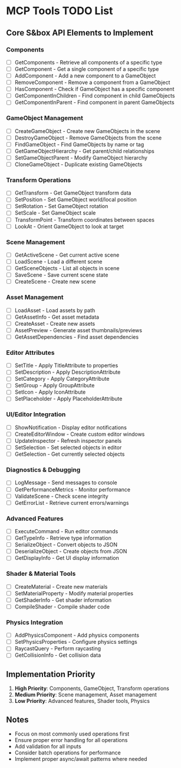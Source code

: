 # MCP Tools TODO List

## Core S&box API Elements to Implement

### Components
- [ ] GetComponents - Retrieve all components of a specific type
- [ ] GetComponent - Get a single component of a specific type
- [ ] AddComponent - Add a new component to a GameObject
- [ ] RemoveComponent - Remove a component from a GameObject
- [ ] HasComponent - Check if GameObject has a specific component
- [ ] GetComponentInChildren - Find component in child GameObjects
- [ ] GetComponentInParent - Find component in parent GameObjects

### GameObject Management
- [ ] CreateGameObject - Create new GameObjects in the scene
- [ ] DestroyGameObject - Remove GameObjects from the scene
- [ ] FindGameObject - Find GameObjects by name or tag
- [ ] GetGameObjectHierarchy - Get parent/child relationships
- [ ] SetGameObjectParent - Modify GameObject hierarchy
- [ ] CloneGameObject - Duplicate existing GameObjects

### Transform Operations
- [ ] GetTransform - Get GameObject transform data
- [ ] SetPosition - Set GameObject world/local position
- [ ] SetRotation - Set GameObject rotation
- [ ] SetScale - Set GameObject scale
- [ ] TransformPoint - Transform coordinates between spaces
- [ ] LookAt - Orient GameObject to look at target

### Scene Management
- [ ] GetActiveScene - Get current active scene
- [ ] LoadScene - Load a different scene
- [ ] GetSceneObjects - List all objects in scene
- [ ] SaveScene - Save current scene state
- [ ] CreateScene - Create new scene

### Asset Management
- [ ] LoadAsset - Load assets by path
- [ ] GetAssetInfo - Get asset metadata
- [ ] CreateAsset - Create new assets
- [ ] AssetPreview - Generate asset thumbnails/previews
- [ ] GetAssetDependencies - Find asset dependencies

### Editor Attributes
- [ ] SetTitle - Apply TitleAttribute to properties
- [ ] SetDescription - Apply DescriptionAttribute
- [ ] SetCategory - Apply CategoryAttribute
- [ ] SetGroup - Apply GroupAttribute
- [ ] SetIcon - Apply IconAttribute
- [ ] SetPlaceholder - Apply PlaceholderAttribute

### UI/Editor Integration
- [ ] ShowNotification - Display editor notifications
- [ ] CreateEditorWindow - Create custom editor windows
- [ ] UpdateInspector - Refresh inspector panels
- [ ] SetSelection - Set selected objects in editor
- [ ] GetSelection - Get currently selected objects

### Diagnostics & Debugging
- [ ] LogMessage - Send messages to console
- [ ] GetPerformanceMetrics - Monitor performance
- [ ] ValidateScene - Check scene integrity
- [ ] GetErrorList - Retrieve current errors/warnings

### Advanced Features
- [ ] ExecuteCommand - Run editor commands
- [ ] GetTypeInfo - Retrieve type information
- [ ] SerializeObject - Convert objects to JSON
- [ ] DeserializeObject - Create objects from JSON
- [ ] GetDisplayInfo - Get UI display information

### Shader & Material Tools
- [ ] CreateMaterial - Create new materials
- [ ] SetMaterialProperty - Modify material properties
- [ ] GetShaderInfo - Get shader information
- [ ] CompileShader - Compile shader code

### Physics Integration
- [ ] AddPhysicsComponent - Add physics components
- [ ] SetPhysicsProperties - Configure physics settings
- [ ] RaycastQuery - Perform raycasting
- [ ] GetCollisionInfo - Get collision data

## Implementation Priority
1. **High Priority**: Components, GameObject, Transform operations
2. **Medium Priority**: Scene management, Asset management
3. **Low Priority**: Advanced features, Shader tools, Physics

## Notes
- Focus on most commonly used operations first
- Ensure proper error handling for all operations
- Add validation for all inputs
- Consider batch operations for performance
- Implement proper async/await patterns where needed
